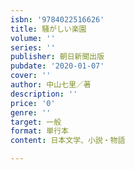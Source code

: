 ```yaml
---
isbn: '9784022516626'
title: 騒がしい楽園
volume: ''
series: ''
publisher: 朝日新聞出版
pubdate: '2020-01-07'
cover: ''
author: 中山七里／著
description: ''
price: '0'
genre: ''
target: 一般
format: 単行本
content: 日本文学、小説・物語

---
```

